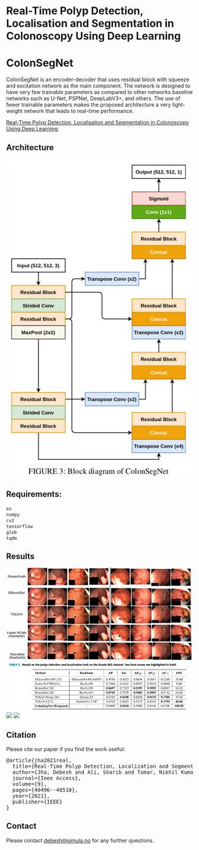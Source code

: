 # Real-Time Polyp Detection, Localisation and Segmentation in Colonoscopy Using Deep Learning
# ColonSegNet


ColonSegNet is an encoder-decoder that uses residual block with squeeze and excitation network as the main component. The network is designed to have very few trainable parameters as compared to other networks baseline networks such as U-Net, PSPNet, DeepLabV3+, and others.  The use of fewer trainable parameters makes the proposed architecture a very light-weight network that leads to real-time performance.

[Real-Time Polyp Detection, Localisation and Segmentation in Colonoscopy Using Deep Learning](access.pdf).

## Architecture
<img src="ColonSegNet.png" align="center">

## Requirements:
	os
	numpy
	cv2
	tensorflow
	glob
	tqdm



## Results

<img src="figures/detection.png">
<img src="figures/detection_results.png">

<img src="segmentation_results.png">
<img src="qualitativesegmentation.pdf">

## Citation
Please cite our paper if you find the work useful: 
<pre>
@article{jha2021real,
  title={Real-Time Polyp Detection, Localization and Segmentation in Colonoscopy Using Deep Learning},
  author={Jha, Debesh and Ali, Sharib and Tomar, Nikhil Kumar and Johansen, H{\aa}vard D and Johansen, Dag and Rittscher, Jens and Riegler, Michael A and Halvorsen, P{\aa}l},
  journal={Ieee Access},
  volume={9},
  pages={40496--40510},
  year={2021},
  publisher={IEEE}
}
</pre>

## Contact
Please contact debesh@simula.no for any further questions.

